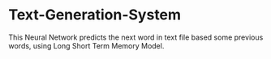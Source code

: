 # Text-Generation-System
This Neural Network predicts the next word in text file based some previous words, using Long Short Term Memory Model.
